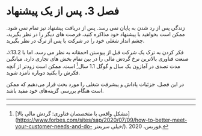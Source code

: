 # فصل 3. پس از یک پیشنهاد

زندگی پس از رد شدن به پایان نمی رسد. پس از دریافت پیشنهاد نیز تمام نمی شود. ممکن است بخواهید با پیشنهاد خود مذاکره کنید، فرصت های دیگر را در نظر بگیرید، چشم انداز شغلی خود را در شرکت یا پس از ترک در نظر بگیرید.

فکر کردن به ترک یک شرکت قبل از پیوستن احمقانه به نظر می رسد، اما با 13.2٪، صنعت فناوری بالاترین نرخ گردش مالی را در بین تمام بخش های تجاری دارد. میانگین مدت تصدی در آمازون یک سال و گوگل 1.1 سال[^50] است. ممکن است زودتر از آنچه فکرش را بکنید دوباره نامزد شوید.

در این فصل، جزئیات پاداش و پیشرفت شغلی را مورد بحث قرار می‌دهیم که ممکن است هنگام بررسی گزینه‌های خود مفید باشد.

----
[^50]:
      [مشکل واقعی با متخصصان فناوری: گردش مالی بالا](https://www.forbes.com/sites/sap/2020/07/09/how-to-better-meet-your-customer-needs-and-do- خیلی سریعتر/). فوربس، 2020.